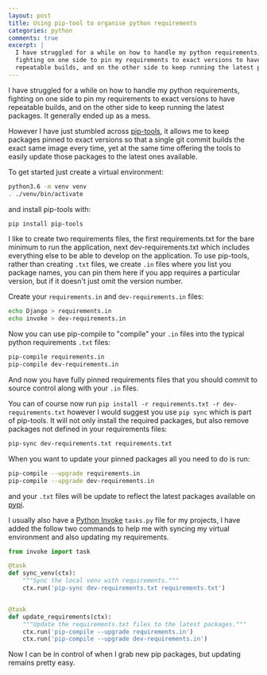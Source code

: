 ```yaml
---
layout: post
title: Using pip-tool to organise python requirements
categories: python
comments: true
excerpt: |
  I have struggled for a while on how to handle my python requirements,
  fighting on one side to pin my requirements to exact versions to have
  repeatable builds, and on the other side to keep running the latest packages.
---
```


I have struggled for a while on how to handle my python requirements,
fighting on one side to pin my requirements to exact versions to have
repeatable builds, and on the other side to keep running the latest packages.
It generally ended up as a mess.

However I have just stumbled across [pip-tools][pip-tools], it allows me to keep packages
pinned to exact versions so that a single git commit builds the exact same
image every time, yet at the same time offering the tools to easily update
those packages to the latest ones available.

To get started just create a virtual environment:

```bash
python3.6 -m venv venv
. ./venv/bin/activate
```

and install pip-tools with:

```bash
pip install pip-tools
```

I like to create two requirements files, the first requirements.txt for the bare
minimum to run the application, next dev-requirements.txt which includes everything
else to be able to develop on the application. To use pip-tools, rather than creating
`.txt` files, we create `.in` files where you list you package names, you can pin
them here if you app requires a particular version, but if it doesn't just omit the
version number.

Create your `requirements.in` and `dev-requirements.in` files:

```bash
echo Django > requirements.in
echo invoke > dev-requirements.in
```

Now you can use pip-compile to "compile" your `.in` files into the typical python
requirements `.txt` files:

```bash
pip-compile requirements.in
pip-compile dev-requirements.in
```

And now you have fully pinned requirements files that you should commit to source
control along with your `.in` files.

You can of course now run `pip install -r requirements.txt -r dev-requirements.txt`
however I would suggest you use `pip sync` which is part of pip-tools. It will not
only install the required packages, but also remove packages not defined in your
requirements files:

```bash
pip-sync dev-requirements.txt requirements.txt
```

When you want to update your pinned packages all you need to do is run:

```bash
pip-compile --upgrade requirements.in
pip-compile --upgrade dev-requirements.in
```

and your `.txt` files will be update to reflect the latest packages available
on [pypi][pypi].

I usually also have a [Python Invoke][python-invoke] `tasks.py` file for my projects,
I have added the follow two commands to help me with syncing my virtual environment
and also updating my requirements.

```python
from invoke import task

@task
def sync_venv(ctx):
    """Sync the local venv with requirements."""
    ctx.run('pip-sync dev-requirements.txt requirements.txt')


@task
def update_requirements(ctx):
    """Update the requirements.txt files to the latest packages."""
    ctx.run('pip-compile --upgrade requirements.in')
    ctx.run('pip-compile --upgrade dev-requirements.in')
```

Now I can be in control of when I grab new pip packages, but updating remains pretty easy.

[pip-tools]: https://github.com/jazzband/pip-tools
[python-invoke]: http://www.pyinvoke.org/
[pypi]: https://pypi.org/
